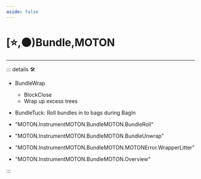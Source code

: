 ```yaml
---
aside: false
---
```

# [⭐,🟠)<labor>Bundle</labor>,<motor>MOTON</motor>

---

<!-- =================================================== -->
<!-- =================================================== -->
<!-- =================================================== -->
<!-- =================================================== -->
<!-- =================================================== -->
::: details 🛠

- BundleWrap
    - BlockClose
    - Wrap up excess trees
- BundleTuck: Roll bundles in to bags during BagIn

- "MOTON.InstrumentMOTON.BundleMOTON.BundleRoll"
- "MOTON.InstrumentMOTON.BundleMOTON.BundleUnwrap"
- "MOTON.InstrumentMOTON.BundleMOTON.MOTONError.WrapperLitter"
- "MOTON.InstrumentMOTON.BundleMOTON.Overview"

:::
